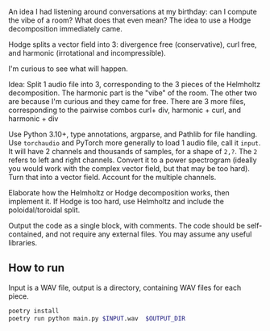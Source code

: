 An idea I had listening around conversations at my birthday: can I compute the vibe of a room? What does that even mean? The idea to use a Hodge decomposition immediately came.

Hodge splits a vector field into 3: divergence free (conservative), curl free, and harmonic (irrotational and incompressible).

I'm curious to see what will happen.

Idea: Split 1 audio file into 3, corresponding to the 3 pieces of the Helmholtz decomposition. The harmonic part is the "vibe" of the room. The other two are because I'm curious and they came for free. There are 3 more files, corresponding to the pairwise combos curl+ div, harmonic + curl, and harmonic + div

Use Python 3.10+, type annotations, argparse, and Pathlib for file handling. Use `torchaudio` and PyTorch more generally to load 1 audio file, call it `input`. It will have 2 channels and thousands of samples, for a shape of `2,?`. The `2` refers to left and right channels. Convert it to a power spectrogram (ideally you would work with the complex vector field, but that may be too hard). Turn that into a vector field. Account for the multiple channels.

Elaborate how the Helmholtz or Hodge decomposition works, then implement it. If Hodge is too hard, use Helmholtz and include the poloidal/toroidal split.

Output the code as a single block, with comments. The code should be self-contained, and not require any external files. You may assume any useful libraries.

## How to run

Input is a WAV file, output is a directory, containing WAV files for each piece.

```bash
poetry install
poetry run python main.py $INPUT.wav  $OUTPUT_DIR
```
